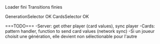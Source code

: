 Loader fini
Transitions finies

GenerationSelector OK
CardsSelector OK

===TODO===
-Server: get other player (card values), sync player
-Cards: pattern handler, function to send card values (network sync)
-Si un joueur choisit une génération, elle devient non sélectionable pour l'autre